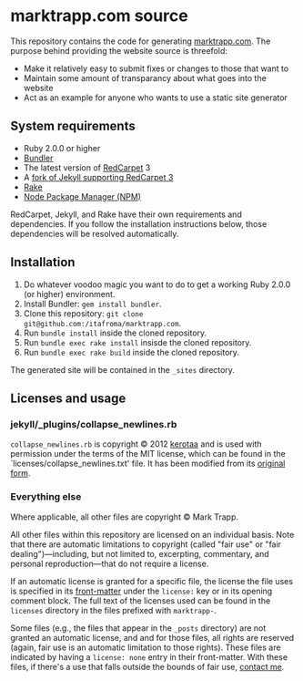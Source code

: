 # marktrapp.com source

This repository contains the code for generating [marktrapp.com][1]. The purpose behind providing the website source is threefold:

* Make it relatively easy to submit fixes or changes to those that want to
* Maintain some amount of transparancy about what goes into the website
* Act as an example for anyone who wants to use a static site generator

## System requirements

* Ruby 2.0.0 or higher
* [Bundler][2]
* The latest version of [RedCarpet][3] 3
* A [fork of Jekyll supporting RedCarpet 3][4]
* [Rake][5]
* [Node Package Manager (NPM)][6]

RedCarpet, Jekyll, and Rake have their own requirements and dependencies. If you follow the installation instructions below, those dependencies will be resolved automatically.

## Installation

1. Do whatever voodoo magic you want to do to get a working Ruby 2.0.0 (or higher) environment.
2. Install Bundler: `gem install bundler`.
3. Clone this repository: `git clone git@github.com:/itafroma/marktrapp.com`.
4. Run `bundle install` inside the cloned repository.
5. Run `bundle exec rake install` insisde the cloned repository.
6. Run `bundle exec rake build` inside the cloned repository.

The generated site will be contained in the `_sites` directory.

## Licenses and usage

### jekyll/_plugins/collapse_newlines.rb

`collapse_newlines.rb` is copyright © 2012 [kerotaa][7] and is used with permission under the terms of the MIT license, which can be found in the `licenses/collapse_newlines.txt' file. It has been modified from its [original form][8].

### Everything else

Where applicable, all other files are copyright © Mark Trapp.

All other files within this repository are licensed on an individual basis. Note that there are automatic limitations to copyright (called "fair use" or "fair dealing")—including, but not limited to, excerpting, commentary, and personal reproduction—that do not require a license.

If an automatic license is granted for a specific file, the license the file uses is specified in its [front-matter][9] under the `license:` key or in its opening comment block. The full text of the licenses used can be found in the `licenses` directory in the files prefixed with `marktrapp-`.

Some files (e.g., the files that appear in the `_posts` directory) are not granted an automatic license, and and for those files, all rights are reserved (again, fair use is an automatic limitation to those rights). These files are indicated by having a `license: none` entry in their front-matter. With these files, if there's a use that falls outside the bounds of fair use, [contact me][10].

[1]: http://marktrapp.com "Mark Trapp’s website"
[2]: http://bundler.io "Bundler website"
[3]: https://github.com/vmg/redcarpet "RedCarpet repository"
[4]: https://github.com/itafroma/jekyll "Forked Jekyll repository supporting RedCarpet 3"
[5]: http://rake.rubyforge.org "RAKE - Ruby Make"
[6]: http://npmjs.org "NPM website"
[7]: http://kerotaa.hateblo.jp/ "kerotaa’s website"
[8]: https://gist.github.com/kerotaa/5788650 "kerotaa’s remove-empty-lines-html.rb"
[9]: http://jekyllrb.com/docs/frontmatter/ "Jekyll: Front-matter"
[10]: http://marktrapp.com/contact "Contact Mark Trapp"
